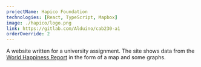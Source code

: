 ```yaml
---
projectName: Hapico Foundation
technologies: [React, TypeScript, Mapbox]
image: ./hapico/logo.png
link: https://gitlab.com/Alduino/cab230-a1
orderOverride: 2
---
```


A website written for a university assignment. The site shows data from the
[World Happiness Report](https://worldhappiness.report/) in the form of a map
and some graphs.
